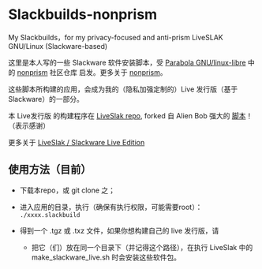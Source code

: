 # Slackbuilds-nonprism
My Slackbuilds，for my privacy-focused and anti-prism LiveSLAK GNU/Linux (Slackware-based)

这里是本人写的一些 Slackware 软件安装脚本，受 [Parabola GNU/linux-libre](https://parabola.nu/) 中的 [nonprism](https://git.parabola.nu/abslibre.git/tree/nonprism) 社区仓库 启发。更多关于 [nonprism](https://wiki.parabola.nu/Nonprism)。

这些脚本所构建的应用，会成为我的（隐私加强定制的）Live 发行版（基于 Slackware）的一部分。

本 Live发行版 的构建程序在 [LiveSlak repo](), forked 自 Alien Bob 强大的 [脚本](http://www.slackware.com/~alien/liveslak/)！（表示感谢）

更多关于 [LiveSlak / Slackware Live Edition](https://docs.slackware.com/slackware:liveslak)

## 使用方法（目前）

- 下载本repo，或 git clone 之；

- 进入应用的目录，执行（确保有执行权限，可能需要root）：
`./xxxx.slackbuild`

- 得到一个 .tgz 或 .txz 文件，如果你想构建自己的 live 发行版，请
  - 把它（们）放在同一个目录下（并记得这个路径），在执行 LiveSlak 中的 make_slackware_live.sh 时会安装这些软件包。

